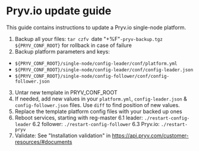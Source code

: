 # Pryv.io update guide

This guide contains instructions to update a Pryv.io single-node platform.

1. Backup all your files: `tar czfv `date "+%F"`-pryv-backup.tgz ${PRYV_CONF_ROOT}` for rollback in case of failure
2. Backup platform parameters and keys:

  - `${PRYV_CONF_ROOT}/single-node/config-leader/conf/platform.yml`
  - `${PRYV_CONF_ROOT}/single-node/config-leader/conf/config-leader.json`
  - `${PRYV_CONF_ROOT}/single-node/config-follower/conf/config-follower.json`
  
3. Untar new template in PRYV_CONF_ROOT
4. If needed, add new values in your `platform.yml`, `config-leader.json` & `config-follower.json` files. Use `diff` to find position of new values.
5. Replace the template platform config files with your backed up ones
6. Reboot services, starting with reg-master
  6.1 leader: `./restart-config-leader`
  6.2 follower: `./restart-config-follower`
  6.3 Pryv.io: `./restart-pryv`
7. Validate: See "Installation validation" in https://api.pryv.com/customer-resources/#documents
